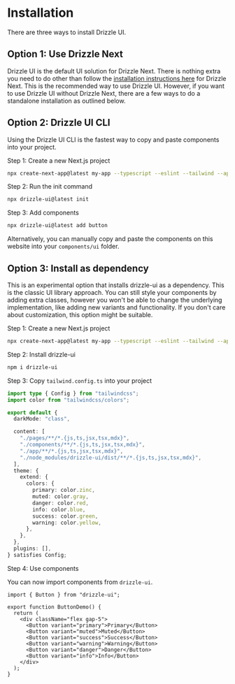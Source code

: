 # Installation

There are three ways to install Drizzle UI.

## Option 1: Use Drizzle Next

Drizzle UI is the default UI solution for Drizzle Next. There is nothing extra you need to do other than follow the [installation instructions here](https://www.drizzle-next.com/installation.html) for Drizzle Next. This is the recommended way to use Drizzle UI. However, if you want to use Drizzle UI without Drizzle Next, there are a few ways to do a standalone installation as outlined below.

## Option 2: Drizzle UI CLI

Using the Drizzle UI CLI is the fastest way to copy and paste components into your project.

Step 1: Create a new Next.js project

```bash
npx create-next-app@latest my-app --typescript --eslint --tailwind --app --no-src-dir --no-import-alias --turbopack
```

Step 2: Run the init command

```bash
npx drizzle-ui@latest init
```

Step 3: Add components

```bash
npx drizzle-ui@latest add button
```

Alternatively, you can manually copy and paste the components on this website into your `components/ui` folder.

## Option 3: Install as dependency

This is an experimental option that installs drizzle-ui as a dependency. This is the classic UI library approach. You can still style your components by adding extra classes, however you won't be able to change the underlying implementation, like adding new variants and functionality. If you don't care about customization, this option might be suitable.

Step 1: Create a new Next.js project

```bash
npx create-next-app@latest my-app --typescript --eslint --tailwind --app --no-src-dir --no-import-alias --turbopack
```

Step 2: Install drizzle-ui

```bash
npm i drizzle-ui
```

Step 3: Copy `tailwind.config.ts` into your project

```ts
import type { Config } from "tailwindcss";
import color from "tailwindcss/colors";

export default {
  darkMode: "class",

  content: [
    "./pages/**/*.{js,ts,jsx,tsx,mdx}",
    "./components/**/*.{js,ts,jsx,tsx,mdx}",
    "./app/**/*.{js,ts,jsx,tsx,mdx}",
    "./node_modules/drizzle-ui/dist/**/*.{js,ts,jsx,tsx,mdx}",
  ],
  theme: {
    extend: {
      colors: {
        primary: color.zinc,
        muted: color.gray,
        danger: color.red,
        info: color.blue,
        success: color.green,
        warning: color.yellow,
      },
    },
  },
  plugins: [],
} satisfies Config;
```

Step 4: Use components

You can now import components from `drizzle-ui`.

```tsx
import { Button } from "drizzle-ui";

export function ButtonDemo() {
  return (
    <div className="flex gap-5">
      <Button variant="primary">Primary</Button>
      <Button variant="muted">Muted</Button>
      <Button variant="success">Success</Button>
      <Button variant="warning">Warning</Button>
      <Button variant="danger">Danger</Button>
      <Button variant="info">Info</Button>
    </div>
  );
}
```
